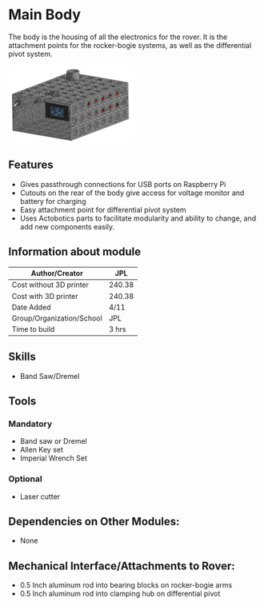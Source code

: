 # Main Body
The body is the housing of all the electronics for the rover. It is the attachment points for the rocker-bogie systems, as well as the differential pivot system.

<img src="/images/body/finished_body_a.png" width="50%">

## Features
  * Gives passthrough connections for USB ports on Raspberry Pi
  * Cutouts on the rear of the body give access for voltage monitor and battery for charging
  * Easy attachment point for differential pivot system
  * Uses Actobotics parts to facilitate modularity and ability to change, and add new components easily. 
  
## Information about module

| Author/Creator            | JPL       |
| --------------            | -------            |
| Cost without 3D printer   | 240.38             |
| Cost with 3D printer      | 240.38             |
| Date Added                | 4/11               |
| Group/Organization/School | JPL                |
| Time to build             | 3 hrs              |

## Skills
  * Band Saw/Dremel

## Tools

### Mandatory 
  * Band saw or Dremel
  * Allen Key set
  * Imperial Wrench Set

### Optional
  * Laser cutter 

## Dependencies on Other Modules:
  * None

## Mechanical Interface/Attachments to Rover:
  * 0.5 Inch aluminum rod into bearing blocks on rocker-bogie arms
  * 0.5 Inch aluminum rod into clamping hub on differential pivot
